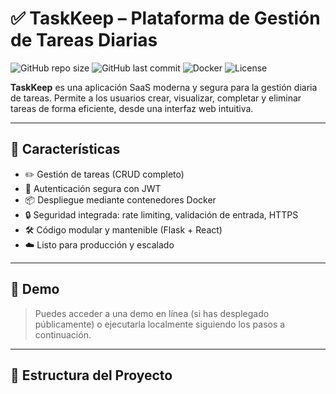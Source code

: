 # ✅ TaskKeep – Plataforma de Gestión de Tareas Diarias

![GitHub repo size](https://img.shields.io/github/repo-size/tuusuario/taskkeep)
![GitHub last commit](https://img.shields.io/github/last-commit/tuusuario/taskkeep)
![Docker](https://img.shields.io/badge/docker-ready-blue?logo=docker)
![License](https://img.shields.io/github/license/tuusuario/taskkeep)

**TaskKeep** es una aplicación SaaS moderna y segura para la gestión diaria de tareas. Permite a los usuarios crear, visualizar, completar y eliminar tareas de forma eficiente, desde una interfaz web intuitiva.

---

## 🧩 Características

- ✏️ Gestión de tareas (CRUD completo)
- 👤 Autenticación segura con JWT
- 📦 Despliegue mediante contenedores Docker
- 🔒 Seguridad integrada: rate limiting, validación de entrada, HTTPS
- 🛠️ Código modular y mantenible (Flask + React)
- ☁️ Listo para producción y escalado

---

## 🚀 Demo

> Puedes acceder a una demo en línea (si has desplegado públicamente) o ejecutarla localmente siguiendo los pasos a continuación.

---

## 📁 Estructura del Proyecto

